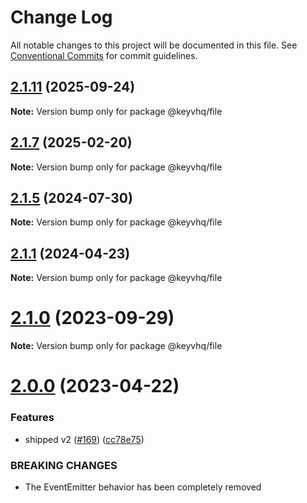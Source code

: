 # Change Log

All notable changes to this project will be documented in this file.
See [Conventional Commits](https://conventionalcommits.org) for commit guidelines.

## [2.1.11](https://github.com/microlinkhq/keyvhq/compare/v2.1.10...v2.1.11) (2025-09-24)

**Note:** Version bump only for package @keyvhq/file

## [2.1.7](https://github.com/microlinkhq/keyvhq/compare/v2.1.6...v2.1.7) (2025-02-20)

**Note:** Version bump only for package @keyvhq/file

## [2.1.5](https://github.com/microlinkhq/keyvhq/compare/v2.1.4...v2.1.5) (2024-07-30)

**Note:** Version bump only for package @keyvhq/file

## [2.1.1](https://github.com/microlinkhq/keyvhq/compare/v2.1.0...v2.1.1) (2024-04-23)

**Note:** Version bump only for package @keyvhq/file

# [2.1.0](https://github.com/microlinkhq/keyvhq/compare/v2.0.3...v2.1.0) (2023-09-29)

**Note:** Version bump only for package @keyvhq/file

# [2.0.0](https://github.com/microlinkhq/keyvhq/compare/v1.6.28...v2.0.0) (2023-04-22)

### Features

* shipped v2 ([#169](https://github.com/microlinkhq/keyvhq/issues/169)) ([cc78e75](https://github.com/microlinkhq/keyvhq/commit/cc78e75b281111c7e57e30d7554b9772c83f2baa))

### BREAKING CHANGES

* The EventEmitter behavior has been completely removed

